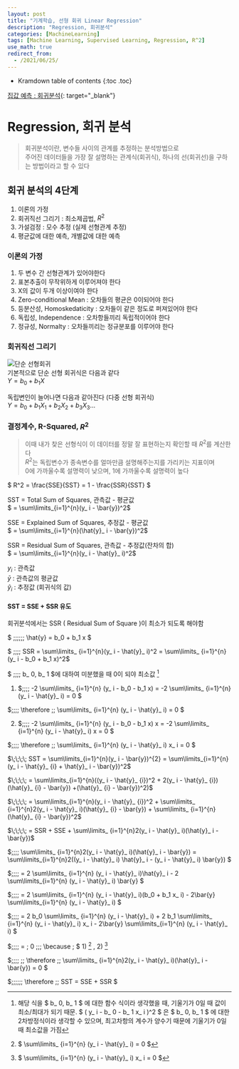 ```yaml
---
layout: post
title: "기계학습, 선형 회귀 Linear Regression"
description: "Regression, 회귀분석"
categories: [MachineLearning]
tags: [Machine Learning, Supervised Learning, Regression, R^2]
use_math: true
redirect_from:
  - /2021/06/25/
---
```


* Kramdown table of contents
{:toc .toc}

[집값 예측 : 회귀분석](https://www.kaggle.com/s1hyeon/house-price-regression/edit "캐글, House Price Predict"){: target="_blank"}    


# Regression, 회귀 분석    
> 회귀분석이란, 변수들 사이의 관계를 추정하는 분석방법으로    
> 주어진 데이터들을 가장 잘 설명하는 관계식(회귀식), 하나의 선(회귀선)을 구하는 방법이라고 할 수 있다


## 회귀 분석의 4단계
1. 이론의 가정    
2. 회귀직선 그리기 : 최소제곱법, $R^2$    
3. 가설검정 : 모수 추정 (실제 선형관계 추정)    
4. 평균값에 대한 예측, 개별값에 대한 예측    


### 이론의 가정    
1. 두 변수 간 선형관계가 있어야한다
2. 표본추출이 무작위하게 이루어져야 한다
3. X의 값이 두개 이상이여야 한다
4. Zero-conditional Mean : 오차들의 평균은 0이되어야 한다
5. 등분산성, Homoskedaticity : 오차들이 같은 정도로 퍼져있어야 한다
6. 독립성, Independence : 오차항들끼리 독립적이어야 한다
7. 정규성, Normalty : 오차들끼리는 정규분포를 이루어야 한다


### 회귀직선 그리기

![단순 선형회귀](https://img1.daumcdn.net/thumb/R720x0.q80/?scode=mtistory2&fname=http%3A%2F%2Fcfile7.uf.tistory.com%2Fimage%2F997E924F5CDBC1A6283C93)    
기본적으로 단순 선형 회귀식은 다음과 같다    
$Y = b_{0} + b_{1}X$       

독립변인이 늘어나면 다음과 같아진다 (다중 선형 회귀식)    
$Y = b_{0} + b_{1}X_{1} + b_{2}X_{2} + b_{3}X_{3} ...$    

### 결정계수, R-Squared, $R^2$
> 이때 내가 찾은 선형식이 이 데이터를 정말 잘 표현하는지 확인할 때 $R^2$를 계산한다    
> $R^2$는 독립변수가 종속변수를 얼마만큼 설명해주는지를 가리키는 지표이며    
> 0에 가까울수록 설명력이 낮으며, 1에 가까울수록 설명력이 높다    
  
$ R^2 = \frac{SSE}{SST} = 1 - \frac{SSR}{SST} $    
  
SST = Total Sum of Squares, 관측값 - 평균값     
$ = \sum\limits_{i=1}^{n}(y_ i - \bar{y})^2$    
    
SSE = Explained Sum of Squares, 추정값 - 평균값   
$ = \sum\limits_{i=1}^{n}(\hat{y}_ i - \bar{y})^2$    
    
SSR = Residual Sum of Squares, 관측값 - 추정값(잔차의 합)    
$ = \sum\limits_{i=1}^{n}(y_ i - \hat{y}_ i)^2$    
    
$y_ i$ : 관측값  
$\bar{y}$ : 관측값의 평균값  
$\hat{y}_ i$ : 추정값 (회귀식의 값)  


#### SST = SSE + SSR 유도    

회귀분석에서는 SSR ( Residual Sum of Square )이 최소가 되도록 해야함    

$ \;\;\;\;\;\; \hat{y} = b_0 + b_1 x $    

$ \;\;\;\; SSR = \sum\limits_ {i=1}^{n}(y_ i - \hat{y}_ i)^2 = \sum\limits_ {i=1}^{n}(y_ i - b_0 + b_1 x)^2$     

$ \;\;\;\; b_ 0, b_ 1 $에 대하여 미분했을 때 0이 되야 최소값 [^1]    

 1) $\;\;\;\; -2 \sum\limits_ {i=1}^{n} (y_ i - b_0 - b_1 x)  = -2 \sum\limits_ {i=1}^{n} (y_ i - \hat{y}_ i) = 0 $    

$\;\;\;\;   \therefore \;\; \sum\limits_ {i=1}^{n} (y_ i - \hat{y}_ i) = 0  $    

 2) $\;\;\;\; -2 \sum\limits_ {i=1}^{n} (y_ i - b_0 - b_1 x) x  = -2 \sum\limits_ {i=1}^{n} (y_ i - \hat{y}_ i) x = 0 $    

$\;\;\;\;  \therefore \;\; \sum\limits_ {i=1}^{n} (y_ i - \hat{y}_ i) x_ i = 0  $    

$\;\;\;\; SST = \sum\limits_{i=1}^{n}(y_ i - \bar{y})^{2} = \sum\limits_{i=1}^{n}(y_ i - \hat{y}_ {i} + \hat{y}_ i - \bar{y})^2$    

$\;\;\;\; = \sum\limits_{i=1}^{n}((y_ i - \hat{y}_ {i})^2 + 2(y_ i - \hat{y}_ {i})(\hat{y}_ {i} - \bar{y}) +(\hat{y}_ {i} - \bar{y})^2)$    

$\;\;\;\; = \sum\limits_{i=1}^{n}(y_ i - \hat{y}_ {i})^2  +  \sum\limits_ {i=1}^{n}2(y_ i - \hat{y}_ i)(\hat{y}_ {i} - \bar{y})  +  \sum\limits_ {i=1}^{n}(\hat{y}_ {i} - \bar{y})^2$     

$\;\;\;\; = SSR + SSE + \sum\limits_ {i=1}^{n}2(y_ i - \hat{y}_ i)(\hat{y}_ i - \bar{y})$    

$\;\;\;\; \sum\limits_ {i=1}^{n}2(y_ i - \hat{y}_ i)(\hat{y}_ i - \bar{y}) = \sum\limits_{i=1}^{n}2((y_ i - \hat{y}_ i) \hat{y}_ i - (y_ i - \hat{y}_ i) \bar{y}) $     

$\;\;\;\; = 2 \sum\limits_ {i=1}^{n} (y_ i - \hat{y}_ i)\hat{y}_ i - 2 \sum\limits_{i=1}^{n} (y_ i - \hat{y}_ i) \bar{y} $     

$\;\;\;\; = 2 \sum\limits_ {i=1}^{n} (y_ i - \hat{y}_ i)(b_0 + b_1 x_ i) - 2\bar{y} \sum\limits_{i=1}^{n} (y_ i - \hat{y}_ i) $     

$\;\;\;\; = 2 b_0 \sum\limits_ {i=1}^{n} (y_ i - \hat{y}_ i) + 2 b_1 \sum\limits_ {i=1}^{n} (y_ i - \hat{y}_ i) x_ i - 2\bar{y} \sum\limits_{i=1}^{n} (y_ i - \hat{y}_ i) $    

$\;\;\;\; = \; 0 \;\;\; \because \; $ 1) [^2] , 2) [^3]     

$\;\;\;\; \;\; \therefore \;\; \sum\limits_ {i=1}^{n}2(y_ i - \hat{y}_ i)(\hat{y}_ i - \bar{y}) = 0 $    

$\;\;\;\;\;\; \therefore \;\; SST = SSE + SSR $


[^1]: 해당 식을 $ b_ 0, b_ 1 $ 에 대한 함수 식이라 생각했을 때, 기울기가 0일 때 값이 최소/최대가 되기 때문. $ ( y_ i - b_ 0 - b_ 1 x_ i )^2 $ 은 $ b_ 0, b_ 1 $ 에 대한 2차방정식이라 생각할 수 있으며, 최고차항의 계수가 양수기 때문에 기울기가 0일때 최소값을 가짐       
[^2]: $ \sum\limits_ {i=1}^{n} (y_ i - \hat{y}_ i) = 0  $    
[^3]: $ \sum\limits_ {i=1}^{n} (y_ i - \hat{y}_ i) x_ i = 0  $    

